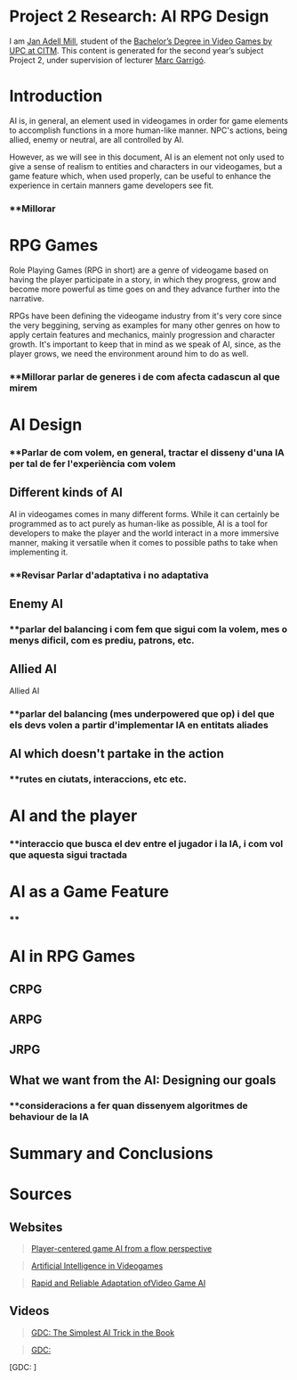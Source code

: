 # Project 2 Research: AI RPG Design

I am [Jan Adell Mill](https://www.linkedin.com/in/jan-adell-41a5341a3/), student of the [Bachelor’s Degree in Video Games by UPC at CITM](https://www.citm.upc.edu/ing/estudis/graus-videojocs/). This content is generated for the second year’s subject Project 2, under supervision of lecturer [Marc Garrigó](https://www.linkedin.com/in/mgarrigo/).

# Introduction

AI is, in general, an element used in videogames in order for game elements to accomplish functions in a more human-like manner. NPC's actions, being allied, enemy or neutral, are all controlled by AI. 

However, as we will see in this document, AI is an element not only used to give a sense of realism to entities and characters in our videogames, but a game feature which, when used properly, can be useful to enhance the experience in certain manners game developers see fit.

### **Millorar

# RPG Games

Role Playing Games (RPG in short) are a genre of videogame based on having the player participate in a story, in which they progress, grow and become more powerful as time goes on and they advance further into the narrative. 

RPGs have been defining the videogame industry from it's very core since the very beggining, serving as examples for many other genres on how to apply certain features and mechanics, mainly progression and character growth. It's important to keep that in mind as we speak of AI, since, as the player grows, we need the environment around him to do as well. 

### **Millorar parlar de generes i de com afecta cadascun al que mirem

# AI Design

### **Parlar de com volem, en general, tractar el disseny d'una IA per tal de fer l'experiència com volem

## Different kinds of AI

AI in videogames comes in many different forms. While it can certainly be programmed as to act purely as human-like as possible, AI is a tool for developers to make the player and the world interact in a more immersive manner, making it versatile when it comes to possible paths to take when implementing it. 

### **Revisar Parlar d'adaptativa i no adaptativa

## Enemy AI

### **parlar del balancing i com fem que sigui com la volem, mes o menys dificil, com es prediu, patrons, etc.

## Allied AI

Allied AI

### **parlar del balancing (mes underpowered que op) i del que els devs volen a partir d'implementar IA en entitats aliades

## AI which doesn't partake in the action

### **rutes en ciutats, interaccions, etc etc.

# AI and the player

### **interaccio que busca el dev entre el jugador i la IA, i com vol que aquesta sigui tractada

# AI as a Game Feature

### **

# AI in RPG Games

## CRPG

## ARPG

## JRPG

## What we want from the AI: Designing our goals

### **consideracions a fer quan dissenyem algoritmes de behaviour de la IA

# Summary and Conclusions



# Sources

## Websites

> [Player-centered game AI from a flow perspective](https://www.sciencedirect.com/science/article/pii/S1875952117300095#s0105)

> [Artificial Intelligence in Videogames](https://towardsdatascience.com/artificial-intelligence-in-video-games-3e2566d59c22)

> [Rapid and Reliable Adaptation ofVideo Game AI](https://www.researchgate.net/publication/224570972_Rapid_and_Reliable_Adaptation_of_Video_Game_AI)

## Videos

> [GDC: The Simplest AI Trick in the Book](https://www.youtube.com/watch?v=iVBCBcEANBc)

> [GDC: ]()

[GDC: ]
